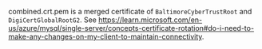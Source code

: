 combined.crt.pem is a merged certificate of `BaltimoreCyberTrustRoot` and `DigiCertGlobalRootG2`. See https://learn.microsoft.com/en-us/azure/mysql/single-server/concepts-certificate-rotation#do-i-need-to-make-any-changes-on-my-client-to-maintain-connectivity.